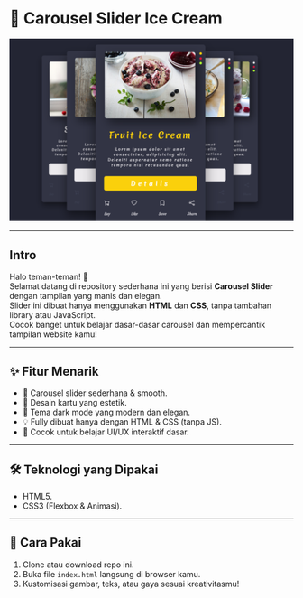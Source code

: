 # 🎠 Carousel Slider Ice Cream

![Preview](images//snapshot.png)

---

## Intro

Halo teman-teman! 👋  
Selamat datang di repository sederhana ini yang berisi **Carousel Slider** dengan tampilan yang manis dan elegan.  
Slider ini dibuat hanya menggunakan **HTML** dan **CSS**, tanpa tambahan library atau JavaScript.  
Cocok banget untuk belajar dasar-dasar carousel dan mempercantik tampilan website kamu!

---

## ✨ Fitur Menarik

- 🎠 Carousel slider sederhana & smooth.
- 🎨 Desain kartu yang estetik.
- 🌙 Tema dark mode yang modern dan elegan.
- 💡 Fully dibuat hanya dengan HTML & CSS (tanpa JS).
- 📱 Cocok untuk belajar UI/UX interaktif dasar.

---

## 🛠 Teknologi yang Dipakai

- HTML5.
- CSS3 (Flexbox & Animasi).

---

## 🚀 Cara Pakai

1. Clone atau download repo ini.
2. Buka file `index.html` langsung di browser kamu.
3. Kustomisasi gambar, teks, atau gaya sesuai kreativitasmu!

